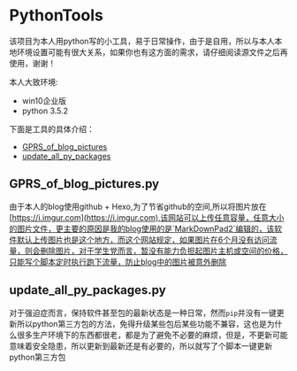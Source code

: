 # PythonTools
该项目为本人用python写的小工具，易于日常操作，由于是自用，所以与本人本地环境设置可能有很大关系，如果你也有这方面的需求，请仔细阅读源文件之后再使用，谢谢！

本人大致环境:
- win10企业版
- python 3.5.2

下面是工具的具体介绍：

- [GPRS_of_blog_pictures](#GPRS_of_blog_pictures.py)
- [update_all_py_packages](#update_all_py_packages.py)

## GPRS_of_blog_pictures.py
由于本人的blog使用github + Hexo,为了节省github的空间,所以将图片放在[https://i.imgur.com](https://i.imgur.com),该网站可以上传任意容量，任意大小的图片文件，更主要的原因是我的blog使用的是`MarkDownPad2`编辑的，该软件默认上传图片也是这个地方，而这个网站规定，如果图片在6个月没有访问流量，则会删除图片，对于学生党而言，暂没有能力负担起图片主机或空间的价格，只能写个脚本定时执行跑下流量，防止blog中的图片被意外删除

## update_all_py_packages.py
对于强迫症而言，保持软件甚至包的最新状态是一种日常，然而`pip`并没有一键更新所以python第三方包的方法，免得升级某些包后某些功能不兼容，这也是为什么很多生产环境下的东西都很老，都是为了避免不必要的麻烦，但是，不更新可能意味着安全隐患，所以更新到最新还是有必要的，所以就写了个脚本一键更新python第三方包
